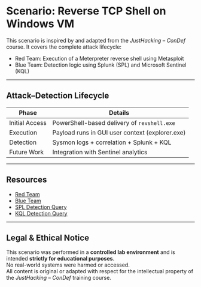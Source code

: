 #  Scenario: Reverse TCP Shell on Windows VM

This scenario is inspired by and adapted from the *JustHacking – ConDef* course. It covers the complete attack lifecycle:

-  Red Team: Execution of a Meterpreter reverse shell using Metasploit
-  Blue Team: Detection logic using Splunk (SPL) and Microsoft Sentinel (KQL)

---

##  Attack–Detection Lifecycle

| Phase           | Details                                          |
|-----------------|--------------------------------------------------|
| Initial Access  | PowerShell-based delivery of `revshell.exe`      |
| Execution       | Payload runs in GUI user context (explorer.exe) |
| Detection       | Sysmon logs + correlation + Splunk + KQL         |
| Future Work     | Integration with Sentinel analytics              |

---

## Resources

- [Red Team](./02_red_team.md)
- [Blue Team](./03_blue_team.md)
- [SPL Detection Query](./detections/detection_spl.spl)
- [KQL Detection Query](./detections/detection_kql.kql)

---

## Legal & Ethical Notice

This scenario was performed in a **controlled lab environment** and is intended **strictly for educational purposes**.  
No real-world systems were harmed or accessed.  
All content is original or adapted with respect for the intellectual property of the *JustHacking – ConDef* training course.

